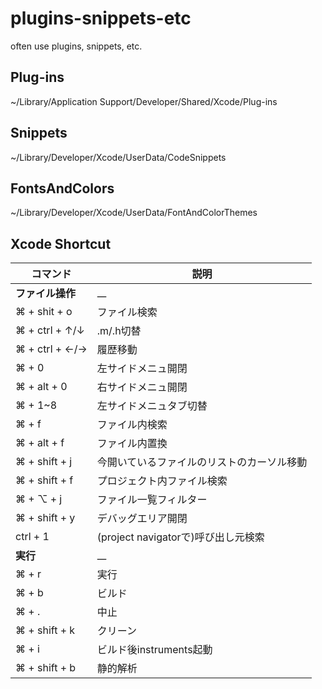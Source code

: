 # plugins-snippets-etc
often use plugins, snippets, etc.

## Plug-ins
~/Library/Application Support/Developer/Shared/Xcode/Plug-ins

## Snippets
~/Library/Developer/Xcode/UserData/CodeSnippets

## FontsAndColors

~/Library/Developer/Xcode/UserData/FontAndColorThemes

## Xcode Shortcut

| コマンド | 説明 |
| ---- | ---- |
| **ファイル操作** | __ |
| ⌘ + shit + o | ファイル検索 |
| ⌘ + ctrl + ↑/↓ | .m/.h切替 |
| ⌘ + ctrl + ←/→ | 履歴移動 |
| ⌘ + 0 | 左サイドメニュ開閉 |
| ⌘ + alt + 0 | 右サイドメニュ開閉 |
| ⌘ + 1~8 | 左サイドメニュタブ切替 |
| ⌘ + f | ファイル内検索 |
| ⌘ + alt + f | ファイル内置換 |
| ⌘ + shift + j | 今開いているファイルのリストのカーソル移動 |
| ⌘ + shift + f | プロジェクト内ファイル検索 |
| ⌘ + ⌥ + j | ファイル一覧フィルター |
| ⌘ + shift + y | デバッグエリア開閉 |
| ctrl + 1 | (project navigatorで)呼び出し元検索 |
| **実行** | __ |
| ⌘ + r | 実行 |
| ⌘ + b | ビルド |
| ⌘ + . | 中止 |
| ⌘ + shift + k | クリーン |
| ⌘ + i | ビルド後instruments起動 |
| ⌘ + shift + b | 静的解析 |



